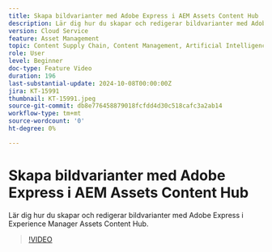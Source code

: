 ```yaml
---
title: Skapa bildvarianter med Adobe Express i AEM Assets Content Hub
description: Lär dig hur du skapar och redigerar bildvarianter med Adobe Express i Experience Manager Assets Content Hub.
version: Cloud Service
feature: Asset Management
topic: Content Supply Chain, Content Management, Artificial Intelligence
role: User
level: Beginner
doc-type: Feature Video
duration: 196
last-substantial-update: 2024-10-08T00:00:00Z
jira: KT-15991
thumbnail: KT-15991.jpeg
source-git-commit: db8e776458879018fcfdd4d30c518cafc3a2ab14
workflow-type: tm+mt
source-wordcount: '0'
ht-degree: 0%

---
```



# Skapa bildvarianter med Adobe Express i AEM Assets Content Hub

Lär dig hur du skapar och redigerar bildvarianter med Adobe Express i Experience Manager Assets Content Hub.

>[!VIDEO](https://video.tv.adobe.com/v/3435003/?learn=on)
